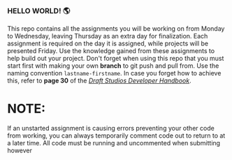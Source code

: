 ### HELLO WORLD! 🌎

This repo contains all the assignments you will be working on from Monday to Wednesday, leaving Thursday as an extra day for finalization. Each assignment is required on the day it is assigned, while projects will be presented Friday. Use the knowledge gained from these assignments to help build out your project. Don't forget when using this repo that you must start first with making your own **branch** to git push and pull from. Use the naming convention `lastname-firstname`. In case you forget how to achieve this, refer to **page 30** of the [_Draft Studios Developer Handbook_](https://docs.google.com/document/d/1V5Q9pk-pYrbj6TZlB_N4fmo3l_fPquIhfZIN79DhaNA/edit#).

# NOTE:

If an unstarted assignment is causing errors preventing your other code from working, you can always temporarily comment code out to return to at a later time. All code must be running and uncommented when submitting however
